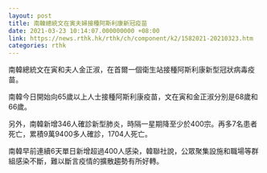 ```yaml
---
layout: post
title: 南韓總統文在寅夫婦接種阿斯利康新冠疫苗
date: 2021-03-23 10:14:07.000000000 +08:00
link: https://news.rthk.hk/rthk/ch/component/k2/1582021-20210323.htm
categories: rthk
---
```


南韓總統文在寅和夫人金正淑，在首爾一個衛生站接種阿斯利康新型冠狀病毒疫苗。

南韓今日開始向65歲以上人士接種阿斯利康疫苗，文在寅和金正淑分別是68歲和66歲。

另外，南韓新增346人確診新型肺炎，時隔一星期降至少於400宗。再多7名患者死亡，累積9萬9400多人確診，1704人死亡。

南韓早前連續6天單日新增超過400人感染，韓聯社說，公眾聚集設施和職場等群組感染不斷，難以斷言疫情的擴散趨勢有所好轉。
